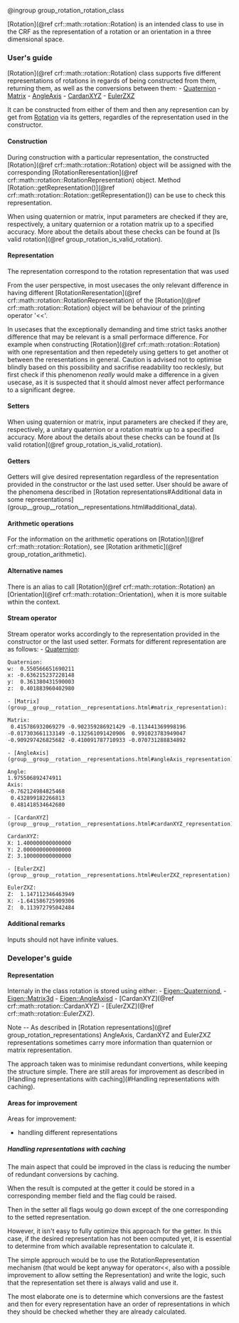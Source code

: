 @ingroup group_rotation_rotation_class

[Rotation](@ref crf::math::rotation::Rotation) is an intended class to use in the CRF
as the representation of a rotation or an orientation in a three dimensional space.

### User's guide

[Rotation](@ref crf::math::rotation::Rotation) class supports five different representations of
rotations in regards of being constructed from them, returning them, as well as the conversions
between them:
    - [Quaternion](group__group__rotation__representations.html#quaternion_representation)
    - [Matrix](group__group__rotation__representations.html#matrix_representation)
    - [AngleAxis](group__group__rotation__representations.html#angleAxis_representation)
    - [CardanXYZ](group__group__rotation__representations.html#cardanXYZ_representation)
    - [EulerZXZ](group__group__rotation__representations.html#eulerZXZ_representation)

It can be constructed from either of them and then any represention can by get from
[Rotation](https://www.youtube.com/watch?v=dQw4w9WgXcQ) via its getters, regardles of the representation
used in the constructor.

#### Construction

During construction with a particular representation, the constructed
[Rotation](@ref crf::math::rotation::Rotation) object will be assigned with the corresponding
[RotationReresentation](@ref crf::math::rotation::RotationRepresentation) object. Method
[Rotation::getRepresentation()](@ref crf::math::rotation::Rotation::getRepresentation())
can be use to check this representation.

When using quaternion or matrix, input parameters are checked if they are,
respectively, a unitary quaternion or a rotation matrix up to a specified accuracy.
More about the details about these checks can be found at
[Is valid rotation](@ref group_rotation_is_valid_rotation).

#### Representation

The representation correspond to the rotation representation that was used

From the user perspective, in most usecases the only relevant difference in having different
[RotationReresentation](@ref crf::math::rotation::RotationRepresentation) of
the [Rotation](@ref crf::math::rotation::Rotation) object
will be behaviour of the printing operator '<<'.

In usecases that the exceptionally demanding and time strict tasks another difference that may
be relevant is a small performace difference. For example when constructing
[Rotation](@ref crf::math::rotation::Rotation) with one representation and then repedetely
using getters to get another ot between the reresentations in general.
Caution is advised not to optimise blindly based on this possibility and sacrifise readability too
recklesly, but first check if this phenomenon *really* would make a difference in a given usecase,
as it is suspected that it should almost never affect performance to a significant degree.

#### Setters

When using quaternion or matrix, input parameters are checked if they are,
respectively, a unitary quaternion or a rotation matrix up to a specified accuracy.
More about the details about these checks can be found at
[Is valid rotation](@ref group_rotation_is_valid_rotation).

#### Getters

Getters will give desired representation regardless of the representation provided in the
constructor or the last used setter. User should be aware of the phenomena described in
[Rotation representations#Additional data in some representations]
(group__group__rotation__representations.html#additional_data).

#### Arithmetic operations

For the information on the arithmetic operations on [Rotation](@ref crf::math::rotation::Rotation),
see [Rotation arithmetic](@ref group_rotation_arithmetic).

#### Alternative names

There is an alias to call [Rotation](@ref crf::math::rotation::Rotation) an
[Orientation](@ref crf::math::rotation::Orientation), when it is more suitable wthin the context.

#### Stream operator

Stream operator works accordingly to the representation provided in the constructor or the
last used setter.
Formats for different representation are as follows:
    - [Quaternion](group__group__rotation__representations.html#quaternion):
```txt
Quaternion:
w:  0.550566651690211
x: -0.636215237228148
y:  0.361380431590003
z:  0.401883960402980
```
    - [Matrix](group__group__rotation__representations.html#matrix_representation):
```txt
Matrix:
 0.415786932069279 -0.902359286921429 -0.113441369998196
-0.017303661133149 -0.132561091420906  0.991023783949047
-0.909297426825682 -0.410091787710933 -0.070731288834892
```
    - [AngleAxis](group__group__rotation__representations.html#angleAxis_representation):
```txt
Angle:
1.975506892474911
Axis:
-0.762124984825468
 0.432899182266813
 0.481418534642680
```
    - [CardanXYZ](group__group__rotation__representations.html#cardanXYZ_representation)
```txt
CardanXYZ:
X: 1.400000000000000
Y: 2.000000000000000
Z: 3.100000000000000
```
    - [EulerZXZ](group__group__rotation__representations.html#eulerZXZ_representation)
```txt
EulerZXZ:
Z:  1.147112346463949
X: -1.641586725909306
Z:  0.113972795042484
```

#### Additional remarks

Inputs should not have infinite values.

### Developer's guide

#### Representation

Internaly in the class rotation is stored using either:
    - [Eigen::Quaterniond](https://eigen.tuxfamily.org/dox/classEigen_1_1Quaternion.html),
    - [Eigen::Matrix3d](https://eigen.tuxfamily.org/dox/group__matrixtypedefs.html#ga84e9fd068879d808012bb6d5dbfecb17)
    - [Eigen::AngleAxisd](https://eigen.tuxfamily.org/dox/classEigen_1_1AngleAxis.html)
    - [CardanXYZ](@ref crf::math::rotation::CardanXYZ)
    - [EulerZXZ](@ref crf::math::rotation::EulerZXZ).

Note -- As described in
[Rotation representations](@ref group_rotation_representations)
AngleAxis, CardanXYZ and EulerZXZ representations sometimes carry more information
than quaternion or matrix representation.

The approach taken was to minimise redundant convertions, while keeping the structure simple.
There are still areas for improvement as described in
[Handling representations with caching](#Handling representations with caching).

#### Areas for improvement

Areas for improvement:

- handling different representations

##### Handling representations with caching

The main aspect that could be improved in the class is reducing the number of redundant
conversions by caching.

When the result is computed at the getter it could be stored in a corresponding member field
and the flag could be raised.

Then in the setter all flags woulg go down except of the one corresponding to the setted
representation.

However, it isn't easy to fully optimize this approach for the getter. In this case, if the desired
representation has not been computed yet, it is essential to determine from which available representation
to calculate it.

The simple approuch would be to use the RotationRepresentation mechanism (that would be kept
anyway for operator<<, also with a possible improvement to allow setting the Representation) and
write the logic, such that the representation set there is always valid and use it.

The most elaborate one is to determine which conversions are the fastest and then for every
representation have an order of representations in which they should be checked whether they
are already calculated.
